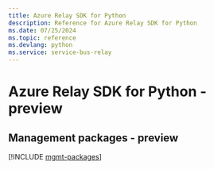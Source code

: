 ```yaml
---
title: Azure Relay SDK for Python
description: Reference for Azure Relay SDK for Python
ms.date: 07/25/2024
ms.topic: reference
ms.devlang: python
ms.service: service-bus-relay
---
```

# Azure Relay SDK for Python - preview

## Management packages - preview
[!INCLUDE [mgmt-packages](relay-mgmt-index.md)]